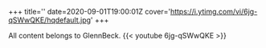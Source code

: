 +++
title=''
date=2020-09-01T19:00:01Z
cover='https://i.ytimg.com/vi/6jg-qSWwQKE/hqdefault.jpg'
+++

All content belongs to GlennBeck.
{{< youtube 6jg-qSWwQKE >}}

